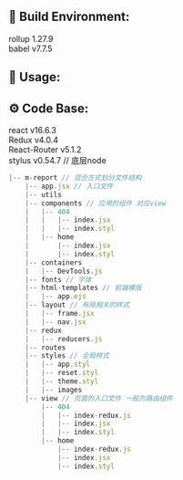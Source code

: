 ## 🧩 Build Environment:  
rollup 1.27.9   
babel v7.7.5

## 🛴 Usage:  

## ⚙️ Code Base:
react v16.6.3  
Redux  v4.0.4  
React-Router  v5.1.2  
stylus v0.54.7 // 底层node  
 
``` javascript 
|-- m-report // 混合方式划分文件结构    
    |-- app.jsx // 入口文件  
    |-- utils  
    |-- components // 应用的组件 对应view  
    |   |-- 404  
    |   |   |-- index.jsx  
    |   |   |-- index.styl  
    |   |-- home  
    |       |-- index.jsx  
    |       |-- index.styl  
    |-- containers  
    |   |-- DevTools.js  
    |-- fonts // 字体  
    |-- html-templates // 前端模版  
    |   |-- app.ejs  
    |-- layout // 布局相关的样式  
    |   |-- frame.jsx  
    |   |-- nav.jsx  
    |-- redux  
    |   |-- reducers.js  
    |-- routes  
    |-- styles // 全局样式  
    |   |-- app.styl  
    |   |-- reset.styl  
    |   |-- theme.styl  
    |   |-- images  
    |-- view // 页面的入口文件 一般为路由组件  
        |-- 404  
        |   |-- index-redux.js  
        |   |-- index.jsx  
        |   |-- index.styl  
        |-- home  
            |-- index-redux.js  
            |-- index.jsx  
            |-- index.styl  
```
